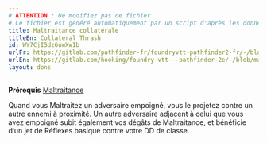 ```yaml
---
# ATTENTION : Ne modifiez pas ce fichier
# Ce fichier est généré automatiquement par un script d'après les données du module Foundry VTT officiel et de sa traduction
title: Maltraitance collatérale
titleEn: Collateral Thrash
id: WY7CjISdz6uwXwIb
urlFr: https://gitlab.com/pathfinder-fr/foundryvtt-pathfinder2-fr/-/blob/master/data/feats/WY7CjISdz6uwXwIb.htm
urlEn: https://gitlab.com/hooking/foundry-vtt---pathfinder-2e/-/blob/master/packs/data/feats.db/collateral-thrash.json
layout: dons
---
```

**Prérequis** [Maltraitance](maltraitance.html)

Quand vous Maltraitez un adversaire empoigné, vous le projetez contre un autre ennemi à proximité. Un autre adversaire adjacent à celui que vous avez empoigné subit également vos dégâts de Maltraitance, et bénéficie d’un jet de Réflexes basique contre votre DD de classe.
